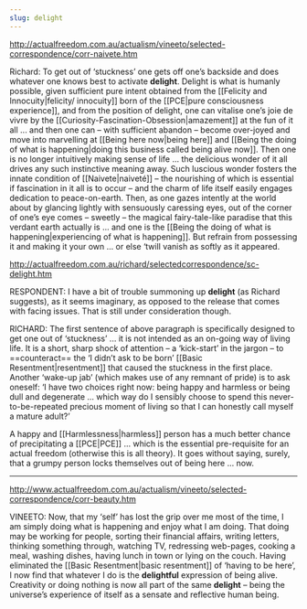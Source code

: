```yaml
---
slug: delight
---
```


http://actualfreedom.com.au/actualism/vineeto/selected-correspondence/corr-naivete.htm

Richard: To get out of ‘stuckness’ one gets off one’s backside and does whatever one knows best to activate **delight**. Delight is what is humanly possible, given sufficient pure intent obtained from the [[Felicity and Innocuity|felicity/ innocuity]] born of the [[PCE|pure consciousness experience]], and from the position of delight, one can vitalise one’s joie de vivre by the [[Curiosity-Fascination-Obsession|amazement]] at the fun of it all ... and then one can – with sufficient abandon – become over-joyed and move into marvelling at [[Being here now|being here]] and [[Being the doing of what is happening|doing this business called being alive now]]. Then one is no longer intuitively making sense of life ... the delicious wonder of it all drives any such instinctive meaning away. Such luscious wonder fosters the innate condition of [[Naivete|naiveté]] – the nourishing of which is essential if fascination in it all is to occur – and the charm of life itself easily engages dedication to peace-on-earth. Then, as one gazes intently at the world about by glancing lightly with sensuously caressing eyes, out of the corner of one’s eye comes – sweetly – the magical fairy-tale-like paradise that this verdant earth actually is ... and one is the [[Being the doing of what is happening|experiencing of what is happening]]. But refrain from possessing it and making it your own ... or else ‘twill vanish as softly as it appeared. <snip>

http://actualfreedom.com.au/richard/selectedcorrespondence/sc-delight.htm

RESPONDENT: I have a bit of trouble summoning up **delight** (as Richard suggests), as it seems imaginary, as opposed to the release that comes with facing issues. That is still under consideration though.

RICHARD: The first sentence of above paragraph is specifically designed to get one out of ‘stuckness’ ... it is not intended as an on-going way of living life. It is a short, sharp shock of attention – a ‘kick-start’ in the jargon – to ==counteract== the ‘I didn’t ask to be born’ [[Basic Resentment|resentment]] that caused the stuckness in the first place. Another ‘wake-up jab’ (which makes use of any remnant of pride) is to ask oneself: ‘I have two choices right now: being happy and harmless or being dull and degenerate ... which way do I sensibly choose to spend this never-to-be-repeated precious moment of living so that I can honestly call myself a mature adult?’

A happy and [[Harmlessness|harmless]] person has a much better chance of precipitating a [[PCE|PCE]] ... which is the essential pre-requisite for an actual freedom (otherwise this is all theory). It goes without saying, surely, that a grumpy person locks themselves out of being here ... now.

---

http://www.actualfreedom.com.au/actualism/vineeto/selected-correspondence/corr-beauty.htm

VINEETO: Now, that my ‘self’ has lost the grip over me most of the time, I am simply doing what is happening and enjoy what I am doing. That doing may be working for people, sorting their financial affairs, writing letters, thinking something through, watching TV, redressing web-pages, cooking a meal, washing dishes, having lunch in town or lying on the couch. Having eliminated the [[Basic Resentment|basic resentment]] of ‘having to be here’, I now find that whatever I do is the **delightful** expression of being alive. Creativity or doing nothing is now all part of the same **delight** – being the universe’s experience of itself as a sensate and reflective human being.